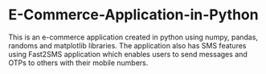 # E-Commerce-Application-in-Python
This is an e-commerce application created in python using numpy, pandas, randoms and matplotlib libraries. The application also has SMS features using Fast2SMS application which enables users to send messages and OTPs to others with their mobile numbers.
